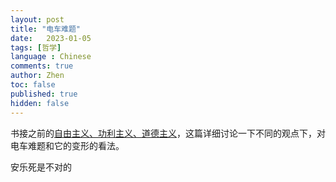 ```yaml
---
layout: post
title: "电车难题"
date:   2023-01-05
tags: [哲学]
language : Chinese
comments: true
author: Zhen
toc: false
published: true
hidden: false
---
```

书接之前的[自由主义、功利主义、道德主义](/自由主义功利主义道德主义)，这篇详细讨论一下不同的观点下，对电车难题和它的变形的看法。



安乐死是不对的
<!--stackedit_data:
eyJoaXN0b3J5IjpbMTU2MzIwNjc3LC0yODE4NzU3NTQsMTE5MT
gxNjkwMiwtNjM1ODc2MjhdfQ==
-->